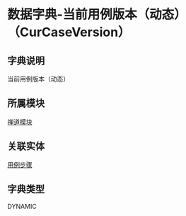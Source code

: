 # 数据字典-当前用例版本（动态）（CurCaseVersion）
## 字典说明
当前用例版本（动态）

## 所属模块
[禅道模块](../module/zentao)

## 关联实体
[用例步骤](../module/zentao/CaseStep)

## 字典类型
DYNAMIC



